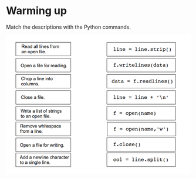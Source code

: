 
# Warming up

Match the descriptions with the Python commands.

![file exercise](../exercises/files.png)
